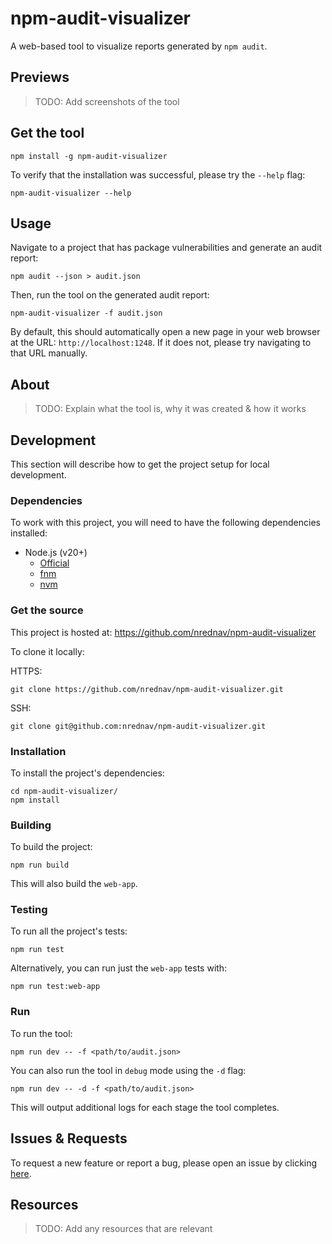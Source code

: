 # npm-audit-visualizer

A web-based tool to visualize reports generated by `npm audit`.

## Previews

> TODO: Add screenshots of the tool

## Get the tool

```shell
npm install -g npm-audit-visualizer
```

To verify that the installation was successful, please try the `--help` flag:

```shell
npm-audit-visualizer --help
```

## Usage

Navigate to a project that has package vulnerabilities and generate an audit
report:

```shell
npm audit --json > audit.json
```

Then, run the tool on the generated audit report:

```shell
npm-audit-visualizer -f audit.json
```

By default, this should automatically open a new page in your web browser at the
URL: `http://localhost:1248`. If it does not, please try navigating to that URL
manually.

## About

> TODO: Explain what the tool is, why it was created & how it works

## Development

This section will describe how to get the project setup for local development.

### Dependencies

To work with this project, you will need to have the following dependencies
installed:

- Node.js (v20+)
  - [Official](https://nodejs.org/en/download)
  - [fnm](https://github.com/Schniz/fnm)
  - [nvm](https://github.com/nvm-sh/nvm)

### Get the source

This project is hosted at: https://github.com/nrednav/npm-audit-visualizer

To clone it locally:

HTTPS:

```shell
git clone https://github.com/nrednav/npm-audit-visualizer.git
```

SSH:

```shell
git clone git@github.com:nrednav/npm-audit-visualizer.git
```

### Installation

To install the project's dependencies:

```shell
cd npm-audit-visualizer/
npm install
```

### Building

To build the project:

```shell
npm run build
```

This will also build the `web-app`.

### Testing

To run all the project's tests:

```shell
npm run test
```

Alternatively, you can run just the `web-app` tests with:

```shell
npm run test:web-app
```

### Run

To run the tool:

```shell
npm run dev -- -f <path/to/audit.json>
```

You can also run the tool in `debug` mode using the `-d` flag:

```shell
npm run dev -- -d -f <path/to/audit.json>
```

This will output additional logs for each stage the tool completes.

## Issues & Requests

To request a new feature or report a bug, please open an issue by clicking
[here](https://github.com/nrednav/npm-audit-visualizer/issues/new).

## Resources

> TODO: Add any resources that are relevant
